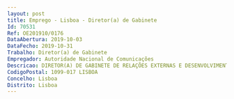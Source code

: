 ```yaml
--- 
layout: post
title: Emprego - Lisboa - Diretor(a) de Gabinete
Id: 70531
Ref: OE201910/0176
DataAbertura: 2019-10-03
DataFecho: 2019-10-31
Trabalho: Diretor(a) de Gabinete
Empregador: Autoridade Nacional de Comunicações
Descricao: DIRETOR(A) DE GABINETE DE RELAÇÕES EXTERNAS E DESENVOLVIMENTO(Referência DG_ANACOM L)
CodigoPostal: 1099-017 LISBOA
Concelho: Lisboa
Distrito: Lisboa
--- 
```

